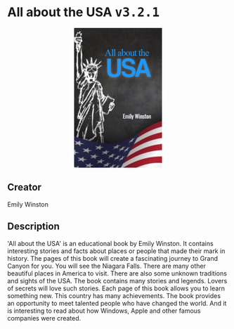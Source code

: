 
# All about the USA <kbd>v3.2.1</kbd>

<center>
  <img src="./cover-1024.jpg"/>
</center>

## Creator
Emily Winston

## Description
'All about the USA' is an educational book by Emily Winston. It contains interesting stories and facts about places or people that made their mark in history. The pages of this book will create a fascinating journey to Grand Canyon for you. You will see the Niagara Falls. There are many other beautiful places in America to visit. There are also some unknown traditions and sights of the USA. The book contains many stories and legends. Lovers of secrets will love such stories. Each page of this book allows you to learn something new. This country has many achievements. The book provides an opportunity to meet talented people who have changed the world. And it is interesting to read about how Windows, Apple and other famous companies were created.  
